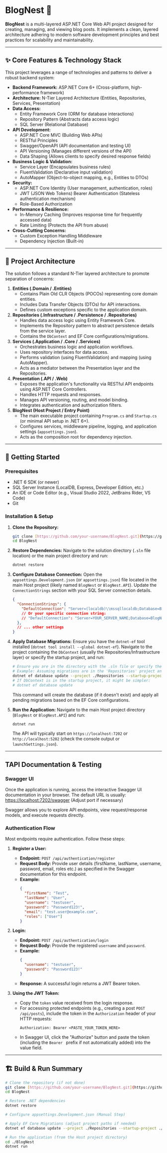 # BlogNest 📝

**BlogNest** is a multi-layered ASP.NET Core Web API project designed for creating, managing, and viewing blog posts. It implements a clean, layered architecture adhering to modern software development principles and best practices for scalability and maintainability.

---

## ✨ Core Features & Technology Stack

This project leverages a range of technologies and patterns to deliver a robust backend system:

* **Backend Framework:** ASP.NET Core 6+ (Cross-platform, high-performance framework)
* **Architecture:** N-Tier Layered Architecture (Entities, Repositories, Services, Presentation)
* **Data Access:**
    * Entity Framework Core (ORM for database interactions)
    * Repository Pattern (Abstracts data access logic)
    * SQL Server (Relational Database)
* **API Development:**
    * ASP.NET Core MVC (Building Web APIs)
    * RESTful Principles
    * Swagger/OpenAPI (API documentation and testing UI)
    * API Versioning (Manages different versions of the API)
    * Data Shaping (Allows clients to specify desired response fields)
* **Business Logic & Validation:**
    * Service Layer (Encapsulates business rules)
    * FluentValidation (Declarative input validation)
    * AutoMapper (Object-to-object mapping, e.g., Entities to DTOs)
* **Security:**
    * ASP.NET Core Identity (User management, authentication, roles)
    * JWT (JSON Web Tokens) Bearer Authentication (Stateless authentication mechanism)
    * Role-Based Authorization
* **Performance & Resilience:**
    * In-Memory Caching (Improves response time for frequently accessed data)
    * Rate Limiting (Protects the API from abuse)
* **Cross-Cutting Concerns:**
    * Custom Exception Handling Middleware
    * Dependency Injection (Built-in)

---

## 📁 Project Architecture

The solution follows a standard N-Tier layered architecture to promote separation of concerns:

1.  **Entities (.Domain / .Entities)**
    * Contains Plain Old CLR Objects (POCOs) representing core domain entities.
    * Includes Data Transfer Objects (DTOs) for API interactions.
    * Defines custom exceptions specific to the application domain.
2.  **Repositories (.Infrastructure / .Persistence / .Repositories)**
    * Handles data access logic using Entity Framework Core.
    * Implements the Repository pattern to abstract persistence details from the service layer.
    * Contains the `DbContext` and EF Core configurations/migrations.
3.  **Services (.Application / .Core / .Services)**
    * Orchestrates business logic and application workflows.
    * Uses repository interfaces for data access.
    * Performs validation (using FluentValidation) and mapping (using AutoMapper).
    * Acts as a mediator between the Presentation layer and the Repositories.
4.  **Presentation (.API / .Web)**
    * Exposes the application's functionality via RESTful API endpoints using ASP.NET Core Controllers.
    * Handles HTTP requests and responses.
    * Manages API versioning, routing, and model binding.
    * Integrates authentication and authorization filters.
5.  **BlogNest (Host Project / Entry Point)**
    * The main executable project containing `Program.cs` and `Startup.cs` (or minimal API setup in .NET 6+).
    * Configures services, middleware pipeline, logging, and application settings (`appsettings.json`).
    * Acts as the composition root for dependency injection.

---

## 🚀 Getting Started

### Prerequisites

* .NET 6 SDK (or newer)
* SQL Server Instance (LocalDB, Express, Developer Edition, etc.)
* An IDE or Code Editor (e.g., Visual Studio 2022, JetBrains Rider, VS Code)
* Git

### Installation & Setup

1.  **Clone the Repository:**
    ```bash
    git clone [https://github.com/your-username/BlogNest.git](https://github.com/your-username/BlogNest.git) # Replace with actual URL
    cd BlogNest
    ```

2.  **Restore Dependencies:**
    Navigate to the solution directory (`.sln` file location) or the main project directory and run:
    ```bash
    dotnet restore
    ```

3.  **Configure Database Connection:**
    Open the `appsettings.Development.json` (or `appsettings.json`) file located in the main Host project (likely named `BlogNest` or `BlogNest.API`). Update the `ConnectionStrings` section with your SQL Server connection details.
    ```json
    {
      "ConnectionStrings": {
        "DefaultConnection": "Server=(localdb)\\mssqllocaldb;Database=BlogNestDb;Trusted_Connection=True;MultipleActiveResultSets=true"
        // Or your specific connection string:
        // "DefaultConnection": "Server=YOUR_SERVER_NAME;Database=BlogNestDb;User ID=YOUR_USER;Password=YOUR_PASSWORD;"
      },
      // ... other settings
    }
    ```

4.  **Apply Database Migrations:**
    Ensure you have the `dotnet-ef` tool installed (`dotnet tool install --global dotnet-ef`). Navigate to the project containing the `DbContext` (usually the Repositories/Infrastructure layer) or specify the startup project, and run:
    ```bash
    # Ensure you are in the directory with the .sln file or specify the startup project
    # Example: Assuming migrations are in the 'Repositories' project and 'BlogNest' is the startup project
    dotnet ef database update --project ./Repositories --startup-project ./BlogNest
    # If DbContext is in the startup project, it might be simpler:
    # dotnet ef database update
    ```
    This command will create the database (if it doesn't exist) and apply all pending migrations based on the EF Core configurations.

5.  **Run the Application:**
    Navigate to the main Host project directory (`BlogNest` or `BlogNest.API`) and run:
    ```bash
    dotnet run
    ```
    The API will typically start on `https://localhost:7202` or `http://localhost:5202` (check the console output or `launchSettings.json`).

---

##  TAPI Documentation & Testing

### Swagger UI

Once the application is running, access the interactive Swagger UI documentation in your browser. The default URL is usually:
[https://localhost:7202/swagger](https://localhost:7202/swagger) (Adjust port if necessary)

Swagger allows you to explore API endpoints, view request/response models, and execute requests directly.

### Authentication Flow

Most endpoints require authentication. Follow these steps:

1.  **Register a User:**
    * **Endpoint:** `POST /api/authentication/register`
    * **Request Body:** Provide user details (firstName, lastName, username, password, email, roles etc.) as specified in the Swagger documentation for this endpoint.
    * **Example:**
        ```json
        {
          "firstName": "Test",
          "lastName": "User",
          "username": "testuser",
          "password": "Password123!",
          "email": "test.user@example.com",
          "roles": ["User"]
        }
        ```

2.  **Login:**
    * **Endpoint:** `POST /api/authentication/login`
    * **Request Body:** Provide the registered `username` and `password`.
    * **Example:**
        ```json
        {
          "username": "testuser",
          "password": "Password123!"
        }
        ```
    * **Response:** A successful login returns a JWT Bearer token.

3.  **Using the JWT Token:**
    * Copy the `token` value received from the login response.
    * For accessing protected endpoints (e.g., creating a post `POST /api/posts`), include the token in the `Authorization` header of your HTTP requests:
        ```http
        Authorization: Bearer <PASTE_YOUR_TOKEN_HERE>
        ```
    * In Swagger UI, click the "Authorize" button and paste the token (including the `Bearer ` prefix if not automatically added) into the value field.

---

## 🏗️ Build & Run Summary

```bash
# Clone the repository (if not done)
git clone [https://github.com/your-username/BlogNest.git](https://github.com/your-username/BlogNest.git)
cd BlogNest

# Restore .NET dependencies
dotnet restore

# Configure appsettings.Development.json (Manual Step)

# Apply EF Core Migrations (adjust project paths if needed)
dotnet ef database update --project ./Repositories --startup-project ./BlogNest

# Run the application (from the Host project directory)
cd ./BlogNest
dotnet run
